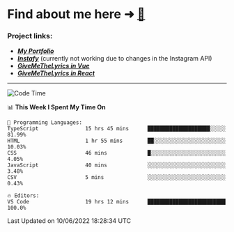 # Find about me here ➜ [🧑](https://pauabella.dev)

### Project links:
- ***[My Portfolio](https://pauabella.dev)***
- ***[Instafy](https://instafy.me)*** (currently not working due to changes in the Instagram API)
- ***[GiveMeTheLyrics in Vue](https://lyrics.pauabella.dev)***
- ***[GiveMeTheLyrics in React](https://pauabella.dev/GiveMeTheLyrics)***

---
<!--START_SECTION:waka-->
![Code Time](http://img.shields.io/badge/Code%20Time-1%2C150%20hrs%2025%20mins-blue)

📊 **This Week I Spent My Time On** 

```text
💬 Programming Languages: 
TypeScript               15 hrs 45 mins      ████████████████████░░░░░   81.99% 
HTML                     1 hr 55 mins        ██░░░░░░░░░░░░░░░░░░░░░░░   10.03% 
CSS                      46 mins             █░░░░░░░░░░░░░░░░░░░░░░░░   4.05% 
JavaScript               40 mins             ░░░░░░░░░░░░░░░░░░░░░░░░░   3.48% 
CSV                      5 mins              ░░░░░░░░░░░░░░░░░░░░░░░░░   0.43%

🔥 Editors: 
VS Code                  19 hrs 12 mins      █████████████████████████   100.0%

```


 Last Updated on 10/06/2022 18:28:34 UTC
<!--END_SECTION:waka-->
